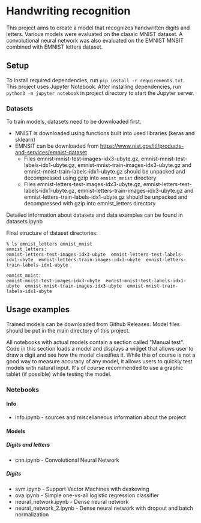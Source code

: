 # Handwriting recognition 

This project aims to create a model that recognizes handwritten digits and letters. Various models were evaluated on the classic MNIST dataset. A convolutional neural network was also evaluated on the EMNIST MNSIT combined with EMNIST letters dataset.

## Setup

To install required dependencies, run `pip install -r requirements.txt`. 
This project uses Jupyter Notebook. After installing dependencies, run `python3 -m jupyter notebook` in project directory to start the Jupyter server.

### Datasets

To train models, datasets need to be downloaded first. 

* MNIST is downloaded using functions built into used libraries (keras and sklearn)
* EMNSIT can be downloaded from https://www.nist.gov/itl/products-and-services/emnist-dataset 
    * Files emnist-mnist-test-images-idx3-ubyte.gz, emnist-mnist-test-labels-idx1-ubyte.gz, emnist-mnist-train-images-idx3-ubyte.gz and emnist-mnist-train-labels-idx1-ubyte.gz should be unpacked and decompressed using gzip into `emnist_mnist` directory
    * Files emnist-letters-test-images-idx3-ubyte.gz, emnist-letters-test-labels-idx1-ubyte.gz, emnist-letters-train-images-idx3-ubyte.gz and emnist-letters-train-labels-idx1-ubyte.gz should be unpacked and decompressed with gzip into emnist_letters directory

Detailed information about datasets and data examples can be found in datasets.ipynb

Final structure of dataset directories:

```
% ls emnist_letters emnist_mnist 
emnist_letters:
emnist-letters-test-images-idx3-ubyte  emnist-letters-test-labels-idx1-ubyte  emnist-letters-train-images-idx3-ubyte  emnist-letters-train-labels-idx1-ubyte

emnist_mnist:
emnist-mnist-test-images-idx3-ubyte  emnist-mnist-test-labels-idx1-ubyte  emnist-mnist-train-images-idx3-ubyte  emnist-mnist-train-labels-idx1-ubyte
```

## Usage examples

Trained models can be downloaded from Github Releases. Model files should be put in the main directory of this project.

All notebooks with actual models contain a section called "Manual test". Code in this section loads a model and displays a widget that allows user to draw a digit and see how the model classifies it. While this of course is not a good way to measure accuracy of any model, it allows users to quickly test models with natural input. It's of course recommended to use a graphic tablet (if possible) while testing the model.

### Notebooks

#### Info

* info.ipynb - sources and miscellaneous information about the project

#### Models

##### Digits and letters

* cnn.ipynb - Convolutional Neural Network

##### Digits

* svm.ipynb - Support Vector Machines with deskewing
* ova.ipynb - Simple one-vs-all logistic regression classifier
* neural_network.ipynb - Dense neural network 
* neural_network_2.ipynb - Dense neural network with dropout and batch normalization

